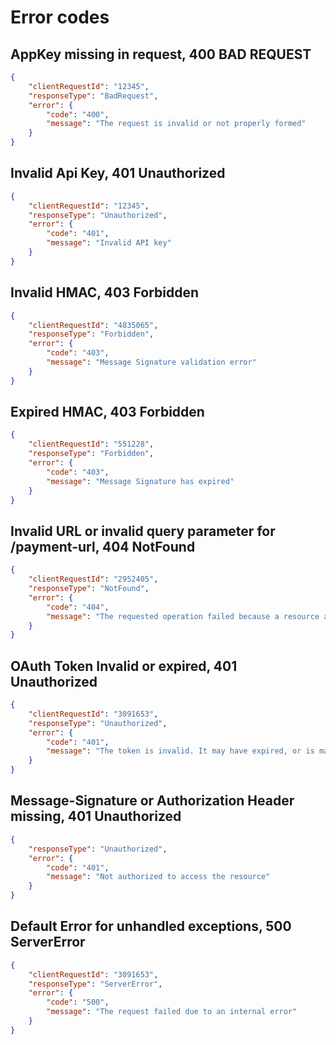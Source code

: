 # Error codes

## AppKey missing in request, 400 BAD REQUEST

```json
{
    "clientRequestId": "12345",
    "responseType": "BadRequest",
    "error": {
        "code": "400",
        "message": "The request is invalid or not properly formed"
    }
}
```

## Invalid Api Key, 401 Unauthorized

```json
{
    "clientRequestId": "12345",
    "responseType": "Unauthorized",
    "error": {
        "code": "401",
        "message": "Invalid API key"
    }
} 
```

## Invalid HMAC, 403 Forbidden

```json
{
    "clientRequestId": "4835065",
    "responseType": "Forbidden",
    "error": {
        "code": "403",
        "message": "Message Signature validation error"
    }
} 
```

## Expired HMAC, 403 Forbidden

```json
{
    "clientRequestId": "551228",
    "responseType": "Forbidden",
    "error": {
        "code": "403",
        "message": "Message Signature has expired"
    }
} 
```

## Invalid URL or invalid query parameter for /payment-url, 404 NotFound

```json
{
    "clientRequestId": "2952405",
    "responseType": "NotFound",
    "error": {
        "code": "404",
        "message": "The requested operation failed because a resource associated with the request could not be found"
    }
}
```

## OAuth Token Invalid or expired, 401 Unauthorized

```json
{
    "clientRequestId": "3091653",
    "responseType": "Unauthorized",
    "error": {
        "code": "401",
        "message": "The token is invalid. It may have expired, or is maybe incorrect"
    }
} 
```

## Message-Signature or Authorization Header missing, 401 Unauthorized

```json
{
    "responseType": "Unauthorized",
    "error": {
        "code": "401",
        "message": "Not authorized to access the resource"
    }
} 
```

## Default Error for unhandled exceptions, 500 ServerError

```json
{
    "clientRequestId": "3091653",
    "responseType": "ServerError",
    "error": {
        "code": "500",
        "message": "The request failed due to an internal error"
    }
} 
```
